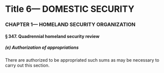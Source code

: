 
# Title 6— DOMESTIC SECURITY
### CHAPTER 1— HOMELAND SECURITY ORGANIZATION
#### § 347. Quadrennial homeland security review
##### (e) Authorization of appropriations

There are authorized to be appropriated such sums as may be necessary to carry out this section.

